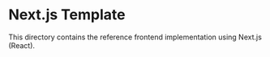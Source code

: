# Next.js Template

This directory contains the reference frontend implementation using Next.js (React).
